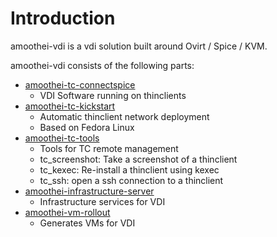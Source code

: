 # Introduction
amoothei-vdi is a vdi solution built around Ovirt / Spice / KVM.

amoothei-vdi consists of the following parts:

* [amoothei-tc-connectspice](doc/amoothei-tc-connectspice.html)
    * VDI Software running on thinclients
* [amoothei-tc-kickstart](doc/amoothei-tc-kickstart.html)
    * Automatic thinclient network deployment
    * Based on Fedora Linux
* [amoothei-tc-tools](doc/amoothei-tc-tools.html)
    * Tools for TC remote management
    * tc_screenshot: Take a screenshot of a thinclient
    * tc_kexec: Re-install a thinclient using kexec
    * tc_ssh: open a ssh connection to a thinclient
* [amoothei-infrastructure-server](doc/amoothei-infrastructure-server.html)
    * Infrastructure services for VDI
* [amoothei-vm-rollout](doc/amoothei-vm-rollout.html)
    * Generates VMs for VDI 

